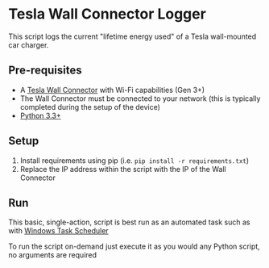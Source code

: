 # Tesla Wall Connector Logger
This script logs the current "lifetime energy used" of a Tesla wall-mounted car charger.

## Pre-requisites
- A [Tesla Wall Connector](https://shop.tesla.com/product/wall-connector) with Wi-Fi capabilities (Gen 3+)
- The Wall Connector must be connected to your network (this is typically completed during the setup of the device)
- [Python 3.3+](https://www.python.org/downloads/)

## Setup
1. Install requirements using pip (i.e. `pip install -r requirements.txt`)
2. Replace the IP address within the script with the IP of the Wall Connector

## Run
This basic, single-action, script is best run as an automated task such as with [Windows Task Scheduler](https://learn.microsoft.com/en-us/windows/win32/taskschd/about-the-task-scheduler)

To run the script on-demand just execute it as you would any Python script, no arguments are required
